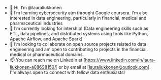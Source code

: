 - 👋 Hi, I’m @lauraliukkonen
- 👀 I’m learning cybersecurity atm throught Google coursera. I'm also interested in data engineering, particularly in financial, medical and pharmaceutical industries
- 🌱 I’m currently looking for intership!
  (Data engineering skills such as ETL, data pipelines, and distributed systems using tools like Python, Apache Airflow, and Apache Spark)
- 💞️ I’m looking to collaborate on open source projects related to data engineering and am open to contributing to projects in the financial, medical or pharmaceutical domains.
- 📫 You can reach me on LinkedIn at [https://www.linkedin.com/in/laura-liukkonen-a08698150/] or by email at [lauraliukkonen@outlook.com]. I'm always open to connect with fellow data enthusiasts!

<!---
lauraliukkonen/lauraliukkonen is a ✨ special ✨ repository because its `README.md` (this file) appears on your GitHub profile.
You can click the Preview link to take a look at your changes.
--->
